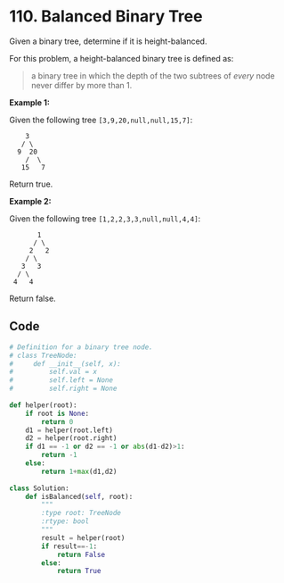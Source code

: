 # 110. Balanced Binary Tree

Given a binary tree, determine if it is height-balanced.

For this problem, a height-balanced binary tree is defined as:

> a binary tree in which the depth of the two subtrees of *every* node never differ by more than 1.

**Example 1:**

Given the following tree `[3,9,20,null,null,15,7]`:

```
    3
   / \
  9  20
    /  \
   15   7
```

Return true.

**Example 2:**

Given the following tree `[1,2,2,3,3,null,null,4,4]`:

```
       1
      / \
     2   2
    / \
   3   3
  / \
 4   4
```

Return false.



## Code

```python
# Definition for a binary tree node.
# class TreeNode:
#     def __init__(self, x):
#         self.val = x
#         self.left = None
#         self.right = None
    
def helper(root):
    if root is None:
        return 0
    d1 = helper(root.left)
    d2 = helper(root.right)
    if d1 == -1 or d2 == -1 or abs(d1-d2)>1:
        return -1
    else:
        return 1+max(d1,d2)
    
class Solution:
    def isBalanced(self, root):
        """
        :type root: TreeNode
        :rtype: bool
        """
        result = helper(root)
        if result==-1:
            return False
        else:
            return True
```

